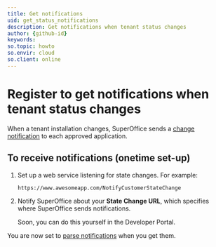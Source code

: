 ```yaml
---
title: Get notifications
uid: get_status_notifications
description: Get notifications when tenant status changes
author: {github-id}
keywords:
so.topic: howto
so.envir: cloud
so.client: online
---
```


# Register to get notifications when tenant status changes

When a tenant installation changes, SuperOffice sends a [change notification][2] to each approved application.

## To receive notifications (onetime set-up)

1. Set up a web service listening for state changes. For example:

    `https://www.awesomeapp.com/NotifyCustomerStateChange`

2. Notify SuperOffice about your **State Change URL**, which specifies where SuperOffice sends notifications.

    Soon, you can do this yourself in the Developer Portal.

You are now set to [parse notifications][1] when you get them.

<!-- Referenced links -->
[1]: parse-notifications.md
[2]: notifications.md
